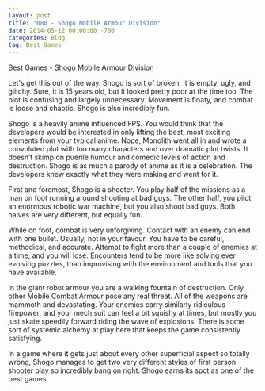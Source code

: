 ```yaml
---
layout: post
title: "080 - Shogo Mobile Armour Division"
date: 2014-05-12 00:00:00 -700
categories: Blog
tag: Best_Games
---
```


Best Games - Shogo Mobile Armour Division

Let's get this out of the way. Shogo is sort of broken. It is empty, ugly, and glitchy. Sure, it is 15 years old, but it looked pretty poor at the time too. The plot is confusing and largely unnecessary. Movement is floaty, and combat is loose and chaotic. Shogo is also incredibly fun.

Shogo is a heavily anime influenced FPS. You would think that the developers would be interested in only lifting the best, most exciting elements from your typical anime. Nope, Monolith went all in and wrote a convoluted plot with too many characters and over dramatic plot twists. It doesn’t skimp on puerile humour and comedic levels of action and destruction. Shogo is as much a parody of anime as it is a celebration. The developers knew exactly what they were making and went for it.

First and foremost, Shogo is a shooter. You play half of the missions as a man on foot running around shooting at bad guys. The other half, you pilot an enormous robotic war machine, but you also shoot bad guys. Both halves are very different, but equally fun.

While on foot, combat is very unforgiving. Contact with an enemy can end with one bullet. Usually, not in your favour. You have to be careful, methodical, and accurate. Attempt to fight more than a couple of enemies at a time, and you will lose. Encounters tend to be more like solving ever evolving puzzles, than improvising with the environment and tools that you have available.

In the giant robot armour you are a walking fountain of destruction. Only other Mobile Combat Armour pose any real threat. All of the weapons are mammoth and devastating. Your enemies carry similarly ridiculous firepower, and your mech suit can feel a bit squishy at times, but  mostly you just skate speedily forward riding the wave of explosions. There is some sort of systemic alchemy at play here that keeps the game consistently satisfying.

In a game where it gets just about every other superficial aspect so totally wrong, Shogo manages to get two very different styles of first person shooter play so incredibly bang on right. Shogo earns its spot as one of the best games.
        
